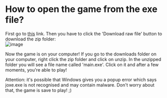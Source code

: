 # How to open the game from the exe file?
First go to [this](https://github.com/vives-project-xp/EducationalGame1/tree/main/JOXE-game/build/exe.win-amd64-3.12.zip) link.
Then you have to click the 'Download raw file' button to download the zip folder: 
<br>
![image](https://github.com/vives-project-xp/EducationalGame1/assets/113900648/af9cc9d1-91d2-4401-a109-cb05ef229b5b)

Now the game is on your computer! If you go to the downloads folder on your computer, right click the zip folder and click on unzip.
In the unzipped folder you will see a file name called 'main.exe'. Click on it and after a few moments, you're able to play!

Attention: it's possible that Windows gives you a popup error which says joxe.exe is not recognised and may contain malware. Don't worry about that, the game is save to play! ;)
